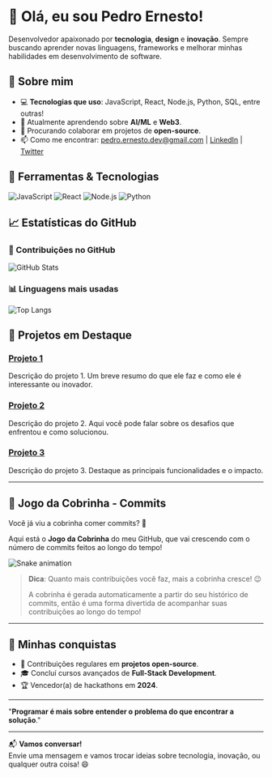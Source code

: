 # 👋 Olá, eu sou Pedro Ernesto!

Desenvolvedor apaixonado por **tecnologia**, **design** e **inovação**. Sempre buscando aprender novas linguagens, frameworks e melhorar minhas habilidades em desenvolvimento de software.

## 🚀 Sobre mim
- 💻 **Tecnologias que uso**: JavaScript, React, Node.js, Python, SQL, entre outras!
- 🌱 Atualmente aprendendo sobre **AI/ML** e **Web3**.
- 👯 Procurando colaborar em projetos de **open-source**.
- 📫 Como me encontrar: [pedro.ernesto.dev@gmail.com](mailto:pedro.ernesto.dev@gmail.com) | [LinkedIn](https://www.linkedin.com/in/pedroernestodev) | [Twitter](https://twitter.com/PedroErnestoDev)

## 🔧 Ferramentas & Tecnologias

![JavaScript](https://img.shields.io/badge/-JavaScript-FFD700?style=flat&logo=javascript&logoColor=white) 
![React](https://img.shields.io/badge/-React-61DAFB?style=flat&logo=react&logoColor=black) 
![Node.js](https://img.shields.io/badge/-Node.js-339933?style=flat&logo=node.js&logoColor=white) 
![Python](https://img.shields.io/badge/-Python-3776AB?style=flat&logo=python&logoColor=white) 

## 📈 Estatísticas do GitHub

### 🌟 Contribuições no GitHub

![GitHub Stats](https://github-readme-stats.vercel.app/api?username=PedroErnestoDev&show_icons=true&hide_title=true&count_private=true&hide=prs&theme=radical)

### 📊 Linguagens mais usadas

![Top Langs](https://github-readme-stats.vercel.app/api/top-langs/?username=PedroErnestoDev&layout=compact&theme=radical)

## 📌 Projetos em Destaque

### [Projeto 1](https://github.com/PedroErnestoDev/projeto1)
Descrição do projeto 1. Um breve resumo do que ele faz e como ele é interessante ou inovador.

### [Projeto 2](https://github.com/PedroErnestoDev/projeto2)
Descrição do projeto 2. Aqui você pode falar sobre os desafios que enfrentou e como solucionou.

### [Projeto 3](https://github.com/PedroErnestoDev/projeto3)
Descrição do projeto 3. Destaque as principais funcionalidades e o impacto.

---

## 🐍 **Jogo da Cobrinha - Commits**

Você já viu a cobrinha comer commits? 🐍

Aqui está o **Jogo da Cobrinha** do meu GitHub, que vai crescendo com o número de commits feitos ao longo do tempo!

![Snake animation](https://github.com/PedroErnestoDev/PedroErnestoDev/blob/output/github-contribution-grid-snake.svg)

> **Dica**: Quanto mais contribuições você faz, mais a cobrinha cresce! 😉
> 
> A cobrinha é gerada automaticamente a partir do seu histórico de commits, então é uma forma divertida de acompanhar suas contribuições ao longo do tempo!

---

## 🌟 Minhas conquistas

- 🎉 Contribuições regulares em **projetos open-source**.
- 🎓 Concluí cursos avançados de **Full-Stack Development**.
- 🏆 Vencedor(a) de hackathons em **2024**.

---

"**Programar é mais sobre entender o problema do que encontrar a solução**."

---

📬 **Vamos conversar!**  
Envie uma mensagem e vamos trocar ideias sobre tecnologia, inovação, ou qualquer outra coisa! 😄
